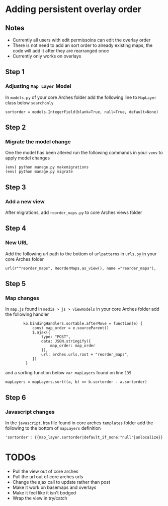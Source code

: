 # Adding persistent overlay order

## Notes

- Currently all users with edit permissoins can edit the overlay order
- There is not need to add an sort order to already existing maps, the code will add it after they are rearranged once
- Currently only works on overlays

## Step 1
### Adjusting `Map Layer` Model

In `models.py` of your core Arches folder add the following line to `MapLayer` class below `searchonly`
```
sortorder = models.IntegerField(blank=True, null=True, default=None)
```


## Step 2
### Migrate the model change

One the model has been altered run the following commands in your `venv` to apply model changes

```
(env) python manage.py makemigrations
(env) python manage.py migrate
```


## Step 3
### Add a new view

After migrations, add `reorder_maps.py` to core Arches views folder


## Step 4
### New URL

Add the following url path to the bottom of `urlpatterns` in `urls.py` in your core Arches folder
```
url(r"^reorder_maps", ReorderMaps.as_view(), name ="reorder_maps"),
```


## Step 5
### Map changes

In `map.js` found in `media > js > viewmodels` in your core Arches folder add the following handler
```
        ko.bindingHandlers.sortable.afterMove = function(e) {
            const map_order = e.sourceParent()
            $.ajax({
                type: "POST",
                data: JSON.stringify({
                    map_order: map_order
                }),
                url: arches.urls.root + "reorder_maps",
            })
         }
```

and a sorting function below `var mapLayers` found on line `135`
```
mapLayers = mapLayers.sort((a, b) => b.sortorder - a.sortorder)
```


## Step 6
### Javascript changes

In the  `javascript.htm` file found in core arches `templates` folder add the following to the bottom of `mapLayers` definition
```
'sortorder': {{map_layer.sortorder|default_if_none:"null"|unlocalize}}
```

# TODOs

- Pull the view out of core arches
- Pull the url out of core arches urls
- Change the ajax call to update rather than post
- Make it work on basemaps and overlays
- Make it feel like it isn't bodged 
- Wrap the view in try/catch

